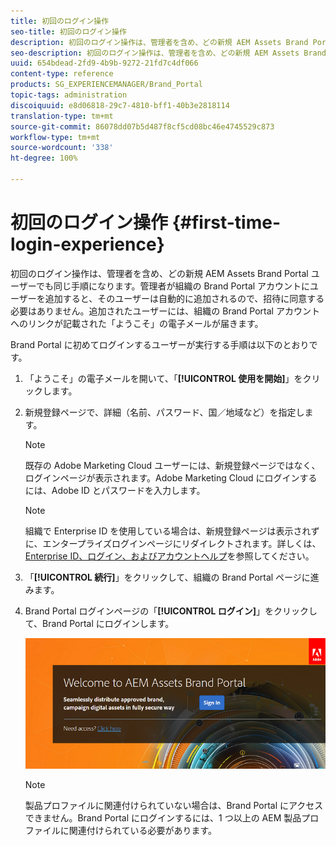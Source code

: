 ```yaml
---
title: 初回のログイン操作
seo-title: 初回のログイン操作
description: 初回のログイン操作は、管理者を含め、どの新規 AEM Assets Brand Portal ユーザーでも同じ手順になります。管理者が組織の Brand Portal アカウントにユーザーを追加すると、そのユーザーは自動的に追加されるので、招待に同意する必要はありません。追加されたユーザーには、組織の Brand Portal アカウントへのリンクが記載された「ようこそ」の電子メールが届きます。
seo-description: 初回のログイン操作は、管理者を含め、どの新規 AEM Assets Brand Portal ユーザーでも同じ手順になります。管理者が組織の Brand Portal アカウントにユーザーを追加すると、そのユーザーは自動的に追加されるので、招待に同意する必要はありません。追加されたユーザーには、組織の Brand Portal アカウントへのリンクが記載された「ようこそ」の電子メールが届きます。
uuid: 654bdead-2fd9-4b9b-9272-21fd7c4df066
content-type: reference
products: SG_EXPERIENCEMANAGER/Brand_Portal
topic-tags: administration
discoiquuid: e8d06818-29c7-4810-bff1-40b3e2818114
translation-type: tm+mt
source-git-commit: 86078dd07b5d487f8cf5cd08bc46e4745529c873
workflow-type: tm+mt
source-wordcount: '338'
ht-degree: 100%

---
```



# 初回のログイン操作 {#first-time-login-experience}

初回のログイン操作は、管理者を含め、どの新規 AEM Assets Brand Portal ユーザーでも同じ手順になります。管理者が組織の Brand Portal アカウントにユーザーを追加すると、そのユーザーは自動的に追加されるので、招待に同意する必要はありません。追加されたユーザーには、組織の Brand Portal アカウントへのリンクが記載された「ようこそ」の電子メールが届きます。

Brand Portal に初めてログインするユーザーが実行する手順は以下のとおりです。

1. 「ようこそ」の電子メールを開いて、「**[!UICONTROL 使用を開始]**」をクリックします。

1. 新規登録ページで、詳細（名前、パスワード、国／地域など）を指定します。
   >[!NOTE]
   >
   >既存の Adobe Marketing Cloud ユーザーには、新規登録ページではなく、ログインページが表示されます。Adobe Marketing Cloud にログインするには、Adobe ID とパスワードを入力します。

   >[!NOTE]
   >
   >組織で Enterprise ID を使用している場合は、新規登録ページは表示されずに、エンタープライズログインページにリダイレクトされます。詳しくは、[Enterprise ID、ログイン、およびアカウントヘルプ](https://helpx.adobe.com/jp/enterprise/kb/enterprise-id-faq.html)を参照してください。

1. 「**[!UICONTROL 続行]**」をクリックして、組織の Brand Portal ページに進みます。
1. Brand Portal ログインページの「**[!UICONTROL ログイン]**」をクリックして、Brand Portal にログインします。

   ![Brand Portal のログインページ](assets/signin-onboarding.png)

   >[!NOTE]
   >
   >製品プロファイルに関連付けられていない場合は、Brand Portal にアクセスできません。Brand Portal にログインするには、1 つ以上の AEM 製品プロファイルに関連付けられている必要があります。
